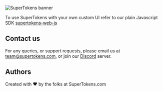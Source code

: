 
![SuperTokens banner](https://raw.githubusercontent.com/supertokens/supertokens-logo/master/images/Artboard%20%E2%80%93%2027%402x.png)

To use SuperTokens with your own custom UI refer to our plain Javascript SDK [supertokens-web-js](https://github.com/supertokens/supertokens-web-js)

## Contact us
For any queries, or support requests, please email us at team@supertokens.com, or join our [Discord](supertokens.com/discord) server.

## Authors
Created with :heart: by the folks at SuperTokens.com
